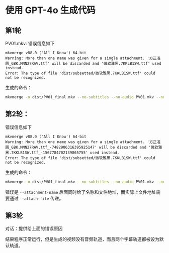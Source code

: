 # 使用 GPT-4o 生成代码

## 第1轮

PV01.mkv: 错误信息如下

```
mkvmerge v88.0 ('All I Know') 64-bit
Warning: More than one name was given for a single attachment. '方正准圆_GBK.MNN27RAV.ttf' will be discarded and '微软雅黑.7KKLB1SW.ttf' used instead.
Error: The type of file 'dist/subsetted/微软雅黑.7KKLB1SW.ttf' could not be recognized.
```

生成的命令：

```bash
mkvmerge -o dist/PV01_final.mkv --no-subtitles --no-audio PV01.mkv --no-audio --no-video --no-chapters PV01.mkv --language 0:zh --track-name 0:Simplified Chinese dist/subsetted/PV01.SC.ass --language 0:zh-TW --track-name 0:Traditional Chinese dist/subsetted/PV01.TC.ass --attachment-name 方正准圆_GBK.MNN27RAV.ttf dist/subsetted/方正准圆_GBK.MNN27RAV.ttf --attachment-name 微软雅黑.7KKLB1SW.ttf dist/subsetted/微软雅黑.7KKLB1SW.ttf
```

## 第2轮：

错误信息如下

```
mkvmerge v88.0 ('All I Know') 64-bit
Warning: More than one name was given for a single attachment. '方正准圆_GBK.MNN27RAV.ttf_-7482906316395925147' will be discarded and '微软雅黑.7KKLB1SW.ttf_-1567784702139865755' used instead.
Error: The type of file 'dist/subsetted/微软雅黑.7KKLB1SW.ttf' could not be recognized.
```

生成的命令：

```bash
mkvmerge -o dist/PV01_final.mkv --no-subtitles --no-audio PV01.mkv --no-audio --no-video --no-chapters PV01.mkv --language 0:zh --track-name 0:Simplified Chinese dist/subsetted/PV01.SC.ass --language 0:zh-TW --track-name 0:Traditional Chinese dist/subsetted/PV01.TC.ass --attachment-name 方正准圆_GBK.MNN27RAV.ttf_-7482906316395925147 dist/subsetted/方正准圆_GBK.MNN27RAV.ttf --attachment-name 微软雅黑.7KKLB1SW.ttf_-1567784702139865755 dist/subsetted/微软雅黑.7KKLB1SW.ttf
```

错误是 `--attachment-name` 后面同时给了名称和文件地址，而实际上文件地址需要通过 `--attach-file` 传递。

## 第3轮

对话：提供给上面的错误原因

结果程序正常运行，但是生成的视频没有音频轨道，而且两个字幕轨道都被设为默认轨道。
